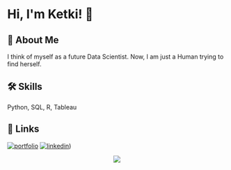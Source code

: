 # Hi, I'm Ketki! 👋


## 🚀 About Me
I think of myself as a future Data Scientist. Now, I am just a Human trying to find herself.


## 🛠 Skills
Python, SQL, R, Tableau

## 🔗 Links
[![portfolio](https://img.shields.io/badge/GitHub-100000?style=for-the-badge&logo=github&logoColor=white)](https://github.com/Ketkihulwan)
[![linkedin](https://img.shields.io/badge/LinkedIn-0077B5?style=for-the-badge&logo=linkedin&logoColor=white)](https://www.linkedin.com/in/ketki-hulwan-aa19351a5/))

<p align="center">
  <img src="https://github-readme-stats.vercel.app/api?username=Ketkihulwan&theme=dracula&show_icons=true&hide_border=false&count_private=false">
</p>
